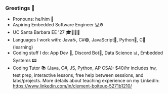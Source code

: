 ### Greetings 👋

- Pronouns: he/him 👦
- Aspiring Embedded Software Engineer 💻⚙
- UC Santa Barbara EE '27 🎓🔋🔌💡
- Languages I work with: Java☕, C#🟣, JavaScript🧾, Python🐍, C🔵 (learning)
- Coding stuff I do: App Dev 📱, Discord Bot🤖, Data Science 📊, Embedded Systems 📟
- Coding Tutor 📚 (Java, C#, JS, Python, AP CSA): $40/hr includes hw, test prep, interactive lessons, free help between sessions, and labs/projects. More details about teaching experience on my LinkedIn: https://www.linkedin.com/in/clement-boiteux-5271b1210/
